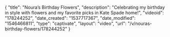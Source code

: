 {
    "title": "Noura’s Birthday Flowers",
    "description": "Celebrating my birthday in style with flowers and my favorite picks in Kate Spade home!",
    "videoid": "178244252",
    "date_created": "1537717367",
    "date_modified": "1546466811",
    "type": "captivate",
    "layout": "video",
    "url": "\/v\/nouras-birthday-flowers\/178244252"
}